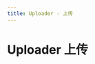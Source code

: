 ```yaml
---
title: Uploader - 上传
---
```


# Uploader 上传

<ClientOnly>
  <toast-demos></toast-demos>
</ClientOnly>

<toast-attributes></toast-attributes>